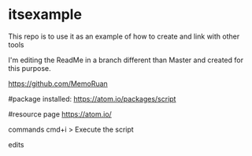 # itsexample
This repo is to use it as an example of how to create and link with other tools

I'm editing the ReadMe in a branch different than Master and created for this purpose.


https://github.com/MemoRuan

#package installed:
https://atom.io/packages/script

#resource page
https://atom.io/

commands
cmd+i > Execute the script


edits 
